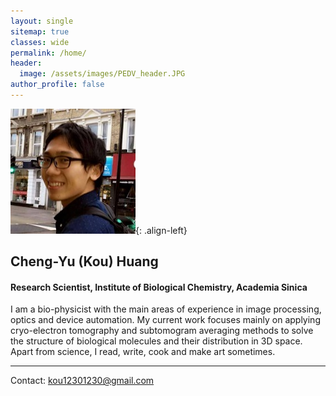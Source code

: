 ```yaml
---
layout: single
sitemap: true
classes: wide
permalink: /home/
header:
  image: /assets/images/PEDV_header.JPG
author_profile: false
---
```

![image-left](/assets/images/kou_300x300.jpg){: .align-left}
## Cheng-Yu (Kou) Huang
#### Research Scientist, Institute of Biological Chemistry, Academia Sinica

I am a bio-physicist with the main areas of experience in image processing, optics and device automation. My current work focuses mainly on applying cryo-electron tomography and subtomogram averaging methods to solve the structure of biological molecules and their distribution in 3D space. Apart from science, I read, write, cook and make art sometimes.

---
Contact: kou12301230@gmail.com

